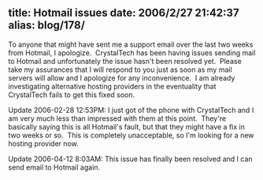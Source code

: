 title: Hotmail issues
date: 2006/2/27 21:42:37
alias: blog/178/
---
To anyone that might have sent me a support email over the last two weeks from Hotmail, I apologize.  CrystalTech has been having issues sending mail to Hotmail and unfortunately the issue hasn't been resolved yet.  Please take my assurances that I will respond to you just as soon as my mail servers will allow and I apologize for any inconvenience.  I am already investigating alternative hosting providers in the eventuality that CrystalTech fails to get this fixed soon.

Update 2006-02-28 12:53PM: I just got of the phone with CrystalTech and I am very much less than impressed with them at this point.  They're basically saying this is all Hotmail's fault, but that they might have a fix in two weeks or so.  This is completely unacceptable, so I'm looking for a new hosting provider now.

Update 2006-04-12 8:03AM: This issue has finally been resolved and I can send email to Hotmail again.